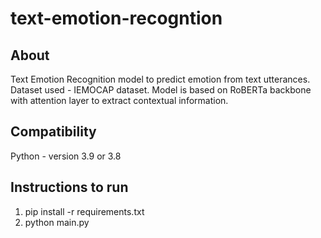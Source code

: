 # text-emotion-recogntion

## About

Text Emotion Recognition model to predict emotion from text utterances. Dataset used - IEMOCAP dataset. Model is based on RoBERTa backbone with attention layer to extract contextual information.

## Compatibility
Python - version 3.9 or 3.8

## Instructions to run

1. pip install -r requirements.txt
2. python main.py
